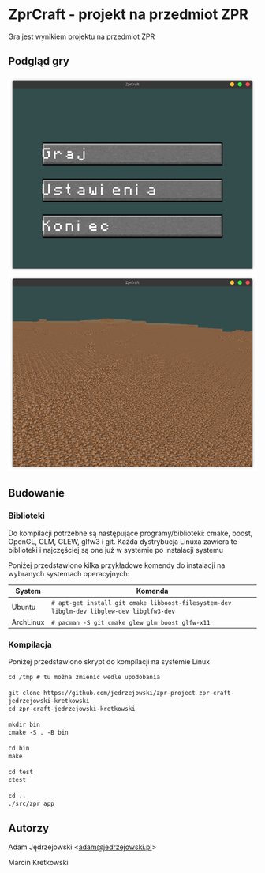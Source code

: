 # ZprCraft - projekt na przedmiot ZPR

Gra jest wynikiem projektu na przedmiot ZPR

## Podgląd gry

![](res/preview1.png)
![](res/preview2.png)

## Budowanie

### Biblioteki

Do kompilacji potrzebne są następujące programy/biblioteki: cmake, boost, OpenGL, GLM, GLEW, glfw3 i git.
Każda dystrybucja Linuxa zawiera te biblioteki i najczęściej są one już w systemie po instalacji systemu

Poniżej przedstawiono kilka przykładowe komendy do instalacji na wybranych systemach operacyjnych:

| System | Komenda |
| ------ | ------- |
| Ubuntu | `# apt-get install git cmake libboost-filesystem-dev libglm-dev libglew-dev libglfw3-dev` |
| ArchLinux | `# pacman -S git cmake glew glm boost glfw-x11` |

### Kompilacja

Poniżej przedstawiono skrypt do kompilacji na systemie Linux

```
cd /tmp # tu można zmienić wedle upodobania

git clone https://github.com/jedrzejowski/zpr-project zpr-craft-jedrzejowski-kretkowski
cd zpr-craft-jedrzejowski-kretkowski

mkdir bin
cmake -S . -B bin

cd bin
make

cd test
ctest

cd ..
./src/zpr_app

```


## Autorzy

Adam Jędrzejowski <[adam@jedrzejowski.pl](mailto:adam@jedrzejowski.pl)>

Marcin Kretkowski
